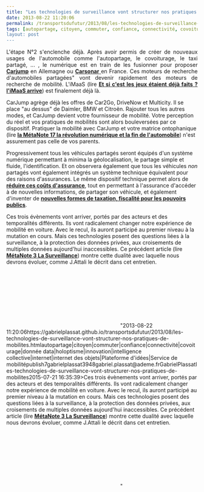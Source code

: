```yaml
---
title: "Les technologies de surveillance vont structurer nos pratiques de mobilités"
date: 2013-08-22 11:20:06
permalink: /transportsdufutur/2013/08/les-technologies-de-surveillance-vont-structurer-nos-pratiques-de-mobilites.html
tags: [autopartage, citoyen, commuter, confiance, connectivité, covoiturage, donnée data, holoptisme, innovation, intelligence collective, internet, internet des objets, Plateforme d'idées, Service de mobilité]
layout: post
---
```


<p style="text-align: justify;">L'étape N°2 s'enclenche déjà. Après avoir permis de créer de nouveaux usages de l'automobile comme l'autopartage, le covoiturage, le taxi partagé, ... , le numérique est en train de les fusionner pour proposer <strong><a href="http://www.carjump.de/?lang=en" target="_blank">Carjump</a></strong> en Allemagne ou <a href="http://www.carsonar.com/" target="_blank"><strong>Carsonar</strong> </a>en France. Ces moteurs de recherche d'automobiles partagées" vont devenir rapidement des moteurs de recherche de mobilité. L'iMaaS (lire <strong><a href="https://gabrielplassat.github.io/transportsdufutur/2013/07/et-si-les-jeux-etaient-deja-faits.html"" target=""_blank"">Et si c'est les jeux étaient déjà faits ? l'iMaaS arrive</a></strong>) est finalement déjà là.</p> <p style=""text-align: justify>CarJump agrège déjà les offres de Car2Go, DriveNow et Multicity. Il se place "au dessus" de Daimler, BMW et Citroën. Rajouter tous les autres modes, et CarJump devient votre fournisseur de mobilité. Votre perception du réel et vos pratiques de mobilités sont alors bouleversées par ce dispositif. Pratiquer la mobilité avec CarJump et votre matrice ontophanique (lire <strong><a href="https://gabrielplassat.github.io/transportsdufutur/2013/08/metanote-17-la-mutation-numerique-nengendre-pas-seulement-de-nouveaux-moyens-de-transports-elle-modi.html"" target=""_blank"">la MétaNote 17 la révolution numérique et la fin de l'automobile</a></strong>) n'est assurement pas celle de vos parents. </p>  <!--more-->    <p style=""text-align: justify>Progressivement tous les véhicules partagés seront équipés d'un système numérique permettant à minima la géolocalisation, le partage simple et fluide, l'identification. Et on observera également que tous les véhicules <em>non</em> partagés vont également intégrés un système technique équivalent pour des raisons d'assurances. Le même dispositif technique permet alors de <strong><a href=""http://quebec.huffingtonpost.ca/2013/08/20/un-gps-pour-reduire-ses-primes-dassurances_n_3787207.html?utm_hp_ref=tw"" target=""_blank"">réduire ces coûts d'assurance</a></strong>, tout en permettant à l'assurance d'accéder à de nouvelles informations, de partager son véhicule, et également d'inventer de <strong><a href="https://gabrielplassat.github.io/transportsdufutur/2013/07/et-si-nous-innovions-sur-la-fiscalite-des-carburants.html"" target=""_blank"">nouvelles formes de taxation, fiscalité pour les pouvoirs publics</a></strong>. </p> <p style=""text-align: justify>Ces trois évènements vont arriver, portés par des acteurs et des temporalités différents. Ils vont radicalement changer notre expérience de mobilité en voiture. Avec le recul, ils auront participé au premier niveau à la mutation en cours. Mais ces technologies posent des questions liées à la surveillance, à la protection des données privées, aux croisements de multiples données aujourd'hui inaccessibles. Ce précédent article (lire <strong><a href="https://gabrielplassat.github.io/transportsdufutur/2013/03/metanote-tdf-3-la-surveillance-reloaded.html"" target=""_blank"">MétaNote 3 La Surveillance</a></strong>) montre cette dualité avec laquelle nous devrons évoluer, comme J.Attali le décrit dans cet entretien.</p> <iframe frameborder=""no"" framespacing=""0"" height=""265"" scrolling=""no"" src=""http://www.publicsenat.fr/vodiFrame.php?idE=56585"" valign=""top"" width=""424""> </iframe>"2013-08-22 11:20:06https://gabrielplassat.github.io/transportsdufutur/2013/08/les-technologies-de-surveillance-vont-structurer-nos-pratiques-de-mobilites.htmlautopartage|citoyen|commuter|confiance|connectivité|covoiturage|donnée data|holoptisme|innovation|intelligence collective|internet|internet des objets|Plateforme d'idées|Service de mobilitépublish7gabrielplassat3948gabriel.plassat@ademe.frGabrielPlassatles-technologies-de-surveillance-vont-structurer-nos-pratiques-de-mobilites2015-07-21 16:35:39>Ces trois évènements vont arriver, portés par des acteurs et des temporalités différents. Ils vont radicalement changer notre expérience de mobilité en voiture. Avec le recul, ils auront participé au premier niveau à la mutation en cours. Mais ces technologies posent des questions liées à la surveillance, à la protection des données privées, aux croisements de multiples données aujourd'hui inaccessibles. Ce précédent article (lire <strong><a href="https://gabrielplassat.github.io/transportsdufutur/2013/03/metanote-tdf-3-la-surveillance-reloaded.html"" target=""_blank"">MétaNote 3 La Surveillance</a></strong>) montre cette dualité avec laquelle nous devrons évoluer, comme J.Attali le décrit dans cet entretien.</p> <iframe frameborder=""no"" framespacing=""0"" height=""265"" scrolling=""no"" src=""http://www.publicsenat.fr/vodiFrame.php?idE=56585"" valign=""top"" width=""424""> </iframe>"
